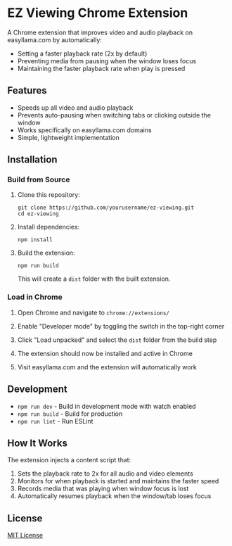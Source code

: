 # EZ Viewing Chrome Extension

A Chrome extension that improves video and audio playback on easyllama.com by automatically:

- Setting a faster playback rate (2x by default)
- Preventing media from pausing when the window loses focus
- Maintaining the faster playback rate when play is pressed

## Features

- Speeds up all video and audio playback
- Prevents auto-pausing when switching tabs or clicking outside the window
- Works specifically on easyllama.com domains
- Simple, lightweight implementation

## Installation

### Build from Source

1. Clone this repository:

   ```
   git clone https://github.com/yourusername/ez-viewing.git
   cd ez-viewing
   ```

2. Install dependencies:

   ```
   npm install
   ```

3. Build the extension:

   ```
   npm run build
   ```

   This will create a `dist` folder with the built extension.

### Load in Chrome

1. Open Chrome and navigate to `chrome://extensions/`

2. Enable "Developer mode" by toggling the switch in the top-right corner

3. Click "Load unpacked" and select the `dist` folder from the build step

4. The extension should now be installed and active in Chrome

5. Visit easyllama.com and the extension will automatically work

## Development

- `npm run dev` - Build in development mode with watch enabled
- `npm run build` - Build for production
- `npm run lint` - Run ESLint

## How It Works

The extension injects a content script that:

1. Sets the playback rate to 2x for all audio and video elements
2. Monitors for when playback is started and maintains the faster speed
3. Records media that was playing when window focus is lost
4. Automatically resumes playback when the window/tab loses focus

## License

[MIT License](LICENSE)
